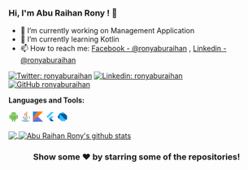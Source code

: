 ### Hi, I'm Abu Raihan Rony ! 👋
<!--
**ronyaburaihan/ronyaburaihan** is a ✨ _special_ ✨ repository because its `README.md` (this file) appears on your GitHub profile.

Here are some ideas to get you started:

- 🔭 I’m currently working on Management Application
- 🌱 I’m currently learning Kotlin
- 👯 I’m looking to collaborate on ...
- 🤔 I’m looking for help with ...
- 💬 Ask me about Java
- 📫 How to reach me: ...
- 😄 Pronouns: ...
- ⚡ Fun fact: ...
-->

- 🔭 I’m currently working on Management Application
- 🌱 I’m currently learning Kotlin
- 📫 How to reach me: [Facebook - @ronyaburaihan](https://facebook.com/ronyaburaihan) , [Linkedin - @ronyaburaihan](https://www.linkedin.com/in/ronyaburaihan/)

[![Twitter: ronyaburaihan](https://img.shields.io/twitter/follow/ronyaburaihan?style=social)](https://twitter.com/ronyaburaihan)
[![Linkedin: ronyaburaihan](https://img.shields.io/badge/-ronyaburaihan-blue?style=flat-square&logo=Linkedin&logoColor=white&link=https://www.linkedin.com/ronyaburaihan)](https://www.linkedin.com/in/ronyaburaihan/)
[![GitHub ronyaburaihan](https://img.shields.io/github/followers/ronyaburaihan?label=follow&style=social)](https://github.com/ronyaburaihan)


**Languages and Tools:**  

<code><img height="20" src="https://raw.githubusercontent.com/github/explore/80688e429a7d4ef2fca1e82350fe8e3517d3494d/topics/android/android.png"></code>
<code><img height="20" src="https://raw.githubusercontent.com/github/explore/80688e429a7d4ef2fca1e82350fe8e3517d3494d/topics/java/java.png"></code>
<code><img height="20" src="https://raw.githubusercontent.com/github/explore/80688e429a7d4ef2fca1e82350fe8e3517d3494d/topics/kotlin/kotlin.png"></code>
<code><img height="20" src="https://raw.githubusercontent.com/github/explore/80688e429a7d4ef2fca1e82350fe8e3517d3494d/topics/flutter/flutter.png"></code>
<code><img height="20" src="https://raw.githubusercontent.com/github/explore/80688e429a7d4ef2fca1e82350fe8e3517d3494d/topics/dart/dart.png"></code>

<a href="https://github.com/ronyaburaihan">
  <img align="center" src="https://github-readme-stats.vercel.app/api/top-langs/?username=ronyaburaihan&theme=light&layout=compact" />
</a>

<a href="https://github.com/ronyaburaihan">
 <img align="center" src="https://github-readme-stats.vercel.app/api?username=ronyaburaihan&show_icons=true&theme=light&line_height=27&count_private=true" alt="Abu Raihan Rony's github stats"/>
</a>

<div align="center">

### Show some ❤️ by starring some of the repositories!

</div>
